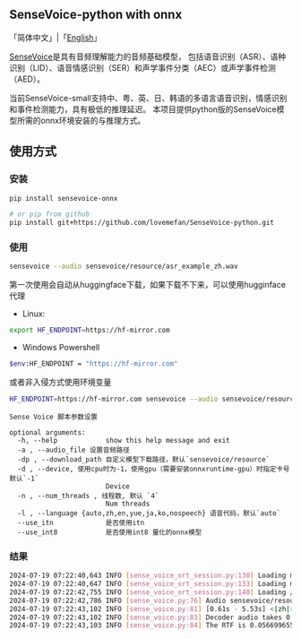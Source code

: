 ## SenseVoice-python with onnx

「简体中文」|「[English](./README-EN.md)」


[SenseVoice](https://github.com/FunAudioLLM/SenseVoice)是具有音频理解能力的音频基础模型，
包括语音识别（ASR）、语种识别（LID）、语音情感识别（SER）和声学事件分类（AEC）或声学事件检测（AED）。

当前SenseVoice-small支持中、粤、英、日、韩语的多语言语音识别，情感识别和事件检测能力，具有极低的推理延迟。
本项目提供python版的SenseVoice模型所需的onnx环境安装的与推理方式。


## 使用方式

### 安装
```bash
pip install sensevoice-onnx

# or pip from github
pip install git+https://github.com/lovemefan/SenseVoice-python.git
```

### 使用

```bash
sensevoice --audio sensevoice/resource/asr_example_zh.wav
```


第一次使用会自动从huggingface下载，如果下载不下来，可以使用hugginface代理

* Linux:
```bash 
export HF_ENDPOINT=https://hf-mirror.com
```

* Windows Powershell

```bash
$env:HF_ENDPOINT = "https://hf-mirror.com"
```

或者非入侵方式使用环境变量
```bash
HF_ENDPOINT=https://hf-mirror.com sensevoice --audio sensevoice/resource/asr_example_zh.wav
```



```
Sense Voice 脚本参数设置

optional arguments:
  -h, --help            show this help message and exit
  -a , --audio_file 设置音频路径
  -dp , --download_path 自定义模型下载路径，默认`sensevoice/resource`
  -d , --device, 使用cpu时为-1，使用gpu（需要安装onnxruntime-gpu）时指定卡号 默认`-1`
                        Device
  -n , --num_threads , 线程数, 默认 `4`
                        Num threads
  -l , --language {auto,zh,en,yue,ja,ko,nospeech} 语音代码，默认`auto`
  --use_itn             是否使用itn
  --use_int8            是否使用int8 量化的onnx模型

```

### 结果


```bash
2024-07-19 07:22:40,643 INFO [sense_voice_ort_session.py:130] Loading model from /home/runner/work/SenseVoice-python/SenseVoice-python/sensevoice/resource/embedding.npy
2024-07-19 07:22:40,647 INFO [sense_voice_ort_session.py:133] Loading model /home/runner/work/SenseVoice-python/SenseVoice-python/sensevoice/resource/sense-voice-encoder.onnx
2024-07-19 07:22:42,755 INFO [sense_voice_ort_session.py:140] Loading /home/runner/work/SenseVoice-python/SenseVoice-python/sensevoice/resource/sense-voice-encoder.onnx takes 2.11 seconds
2024-07-19 07:22:42,786 INFO [sense_voice.py:76] Audio sensevoice/resource/asr_example_zh.wav is 5.58 seconds
2024-07-19 07:22:43,102 INFO [sense_voice.py:81] [0.61s - 5.53s] <|zh|><|NEUTRAL|><|Speech|><|woitn|>欢迎大家来体验达摩院推出的语音识别模型
2024-07-19 07:22:43,102 INFO [sense_voice.py:83] Decoder audio takes 0.31638407707214355 seconds
2024-07-19 07:22:43,103 INFO [sense_voice.py:84] The RTF is 0.05669965538927304.
```
